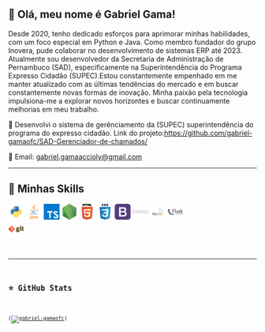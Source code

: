 ## 💜 Olá, meu nome é Gabriel Gama!

Desde 2020, tenho dedicado esforços para aprimorar minhas habilidades, com um foco especial em Python e Java. Como membro fundador do grupo Inovera, pude colaborar no desenvolvimento de sistemas ERP até 2023. Atualmente sou desenvolvedor  da Secretaria de Administração de Pernambuco (SAD), especificamente na Superintendência do Programa Expresso Cidadão (SUPEC).Estou constantemente empenhado em me manter atualizado com as últimas tendências do mercado e em buscar constantemente novas formas de inovação. Minha paixão pela tecnologia impulsiona-me a explorar novos horizontes e buscar continuamente melhorias em meu trabalho.

🔭 Desenvolvi o sistema de gerênciamento da (SUPEC) superintendência do programa do expresso cidadão. Link do projeto:https://github.com/gabriel-gamaofc/SAD-Gerenciador-de-chamados/

💬 Email: gabriel.gamaaccioly@gmail.com

---

## 🚀 Minhas Skills

<code><img height="32" src="https://raw.githubusercontent.com/github/explore/80688e429a7d4ef2fca1e82350fe8e3517d3494d/topics/python/python.png" alt="c"/></code>
<code><img height="32" src="https://raw.githubusercontent.com/github/explore/80688e429a7d4ef2fca1e82350fe8e3517d3494d/topics/java/java.png" alt="Javascript"/></code>
<code><img height="32" src="https://raw.githubusercontent.com/github/explore/80688e429a7d4ef2fca1e82350fe8e3517d3494d/topics/typescript/typescript.png" alt="Typescript"/></code>
<code><img height="32" src="https://raw.githubusercontent.com/github/explore/80688e429a7d4ef2fca1e82350fe8e3517d3494d/topics/nodejs/nodejs.png" alt="Nodejs"/></code>
<code><img height="32" src="https://raw.githubusercontent.com/github/explore/80688e429a7d4ef2fca1e82350fe8e3517d3494d/topics/html/html.png" alt="HTML5"/></code>
<code><img height="32" src="https://raw.githubusercontent.com/github/explore/80688e429a7d4ef2fca1e82350fe8e3517d3494d/topics/css/css.png" alt="CSS"/></code>
<code><img height="32" src="https://raw.githubusercontent.com/github/explore/80688e429a7d4ef2fca1e82350fe8e3517d3494d/topics/bootstrap/bootstrap.png" alt="Bootstrap"/></code>
<code><img height="32" src="https://raw.githubusercontent.com/github/explore/80688e429a7d4ef2fca1e82350fe8e3517d3494d/topics/express/express.png" alt="express"/></code>
<code><img height="32" src="https://raw.githubusercontent.com/github/explore/80688e429a7d4ef2fca1e82350fe8e3517d3494d/topics/mysql/mysql.png" alt="MySQL"/></code>
<code><img height="32" src="https://raw.githubusercontent.com/github/explore/80688e429a7d4ef2fca1e82350fe8e3517d3494d/topics/flask/flask.png" alt="flask"/><code>
<code><img height="32" src="https://raw.githubusercontent.com/github/explore/80688e429a7d4ef2fca1e82350fe8e3517d3494d/topics/git/git.png" alt="MongoDB"/></code>

---

## ⭐ GitHub Stats

([![gabriel-gamaofc](https://github-readme-stats.vercel.app/api/top-langs/?username=gabriel-gamaofc&layout=compact)](https://github.com/anuraghazra/github-readme-stats))
